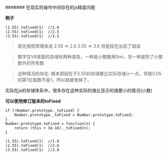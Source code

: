####### 在现实的操作中间存在的js精度问题

**例子**
```
(1.55).toFixed(1)  //1.6
(2.55).toFixed(1)  //2.5
(3.55).toFixed(1)  //3.5
```
> 首先按照常理来说  2.55 => 2.6 3.55 => 3.6 但是现在出现了错误

> 数字在V8里面的存储有两种类型，一种是小整数用Smi，另一种是除了小整数外的所有数

> 这种情况的存在: 根本原因在于2.55的存储要比实际存储小一点，导致0.05的第1位尾数不是1，所以就被舍掉了。

实际在js的存储体系中，很多存在这种实际的值比显示的值要小的情况(小数)

**可以使用修订版本的toFixed**

```
if (!Number.prototype._toFixed) {
    Number.prototype._toFixed = Number.prototype.toFixed;
}
Number.prototype.toFixed = function(n) {
    return (this + 3e-16)._toFixed(n);
}

(1.55).toFixed(1)  //1.6
(2.55).toFixed(1)  //2.6
(3.55).toFixed(1)  //3.6

```